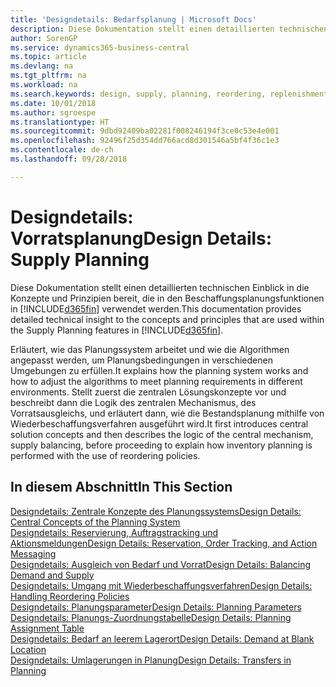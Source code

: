 ```yaml
---
title: 'Designdetails: Bedarfsplanung | Microsoft Docs'
description: Diese Dokumentation stellt einen detaillierten technischen Einblick in die Konzepte und Prinzipien bereit, die in den Beschaffungsplanungsfunktionen in Business Central.
author: SorenGP
ms.service: dynamics365-business-central
ms.topic: article
ms.devlang: na
ms.tgt_pltfrm: na
ms.workload: na
ms.search.keywords: design, supply, planning, reordering, replenishment
ms.date: 10/01/2018
ms.author: sgroespe
ms.translationtype: HT
ms.sourcegitcommit: 9dbd92409ba02281f008246194f3ce0c53e4e001
ms.openlocfilehash: 92496f25d354dd766acd8d301546a5bf4f36c1e3
ms.contentlocale: de-ch
ms.lasthandoff: 09/28/2018

---
```

# <a name="design-details-supply-planning"></a><span data-ttu-id="2492b-103">Designdetails: Vorratsplanung</span><span class="sxs-lookup"><span data-stu-id="2492b-103">Design Details: Supply Planning</span></span>
<span data-ttu-id="2492b-104">Diese Dokumentation stellt einen detaillierten technischen Einblick in die Konzepte und Prinzipien bereit, die in den Beschaffungsplanungsfunktionen in [!INCLUDE[d365fin](includes/d365fin_md.md)] verwendet werden.</span><span class="sxs-lookup"><span data-stu-id="2492b-104">This documentation provides detailed technical insight to the concepts and principles that are used within the Supply Planning features in [!INCLUDE[d365fin](includes/d365fin_md.md)].</span></span>  

<span data-ttu-id="2492b-105">Erläutert, wie das Planungssystem arbeitet und wie die Algorithmen angepasst werden, um Planungsbedingungen in verschiedenen Umgebungen zu erfüllen.</span><span class="sxs-lookup"><span data-stu-id="2492b-105">It explains how the planning system works and how to adjust the algorithms to meet planning requirements in different environments.</span></span> <span data-ttu-id="2492b-106">Stellt zuerst die zentralen Lösungskonzepte vor und beschreibt dann die Logik des zentralen Mechanismus, des Vorratsausgleichs, und erläutert dann, wie die Bestandsplanung mithilfe von Wiederbeschaffungsverfahren ausgeführt wird.</span><span class="sxs-lookup"><span data-stu-id="2492b-106">It first introduces central solution concepts and then describes the logic of the central mechanism, supply balancing, before proceeding to explain how inventory planning is performed with the use of reordering policies.</span></span>  

## <a name="in-this-section"></a><span data-ttu-id="2492b-107">In diesem Abschnitt</span><span class="sxs-lookup"><span data-stu-id="2492b-107">In This Section</span></span>  
[<span data-ttu-id="2492b-108">Designdetails: Zentrale Konzepte des Planungssystems</span><span class="sxs-lookup"><span data-stu-id="2492b-108">Design Details: Central Concepts of the Planning System</span></span>](design-details-central-concepts-of-the-planning-system.md)  
[<span data-ttu-id="2492b-109">Designdetails: Reservierung, Auftragstracking und Aktionsmeldungen</span><span class="sxs-lookup"><span data-stu-id="2492b-109">Design Details: Reservation, Order Tracking, and Action Messaging</span></span>](design-details-reservation-order-tracking-and-action-messaging.md)  
[<span data-ttu-id="2492b-110">Designdetails: Ausgleich von Bedarf und Vorrat</span><span class="sxs-lookup"><span data-stu-id="2492b-110">Design Details: Balancing Demand and Supply</span></span>](design-details-balancing-demand-and-supply.md)  
[<span data-ttu-id="2492b-111">Designdetails: Umgang mit Wiederbeschaffungsverfahren</span><span class="sxs-lookup"><span data-stu-id="2492b-111">Design Details: Handling Reordering Policies</span></span>](design-details-handling-reordering-policies.md)  
[<span data-ttu-id="2492b-112">Designdetails: Planungsparameter</span><span class="sxs-lookup"><span data-stu-id="2492b-112">Design Details: Planning Parameters</span></span>](design-details-planning-parameters.md)  
[<span data-ttu-id="2492b-113">Designdetails: Planungs-Zuordnungstabelle</span><span class="sxs-lookup"><span data-stu-id="2492b-113">Design Details: Planning Assignment Table</span></span>](design-details-planning-assignment-table.md)  
[<span data-ttu-id="2492b-114">Designdetails: Bedarf an leerem Lagerort</span><span class="sxs-lookup"><span data-stu-id="2492b-114">Design Details: Demand at Blank Location</span></span>](design-details-demand-at-blank-location.md)  
[<span data-ttu-id="2492b-115">Designdetails: Umlagerungen in Planung</span><span class="sxs-lookup"><span data-stu-id="2492b-115">Design Details: Transfers in Planning</span></span>](design-details-transfers-in-planning.md)

